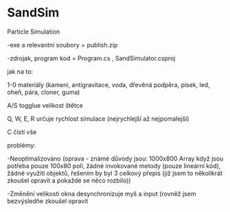 # SandSim
Particle Simulation 


-exe a relevantni soubory = publish.zip


-zdrojak, program kod = Program.cs , SandSimulator.csproj


jak na to:

1-0 materiály (kamení, antigravitace, voda, dřevěná podpěra, písek, led, oheň, pára, cloner, guma)

A/S togglue velikost štětce

Q, W, E, R určuje rychlost simulace (nejrychlejší až nejpomalejší)

C čistí vše


problémy:

-Neoptimalizováno (oprava - známé důvody jsou: 1000x800 Array když jsou potřeba pouze 100x80 polí, žádné invokované metody (pouze lineární kód), žádné využití objektů, řešením by byl 3 celkový přepis (již jsem to několikrát zkoušel opravit a pokaždé se něco rozbilo))

-Změnění velikosti okna desynchronizuje myš a input (rovněž jsem bezvýsledňe zkoušel opravit

